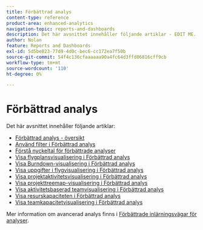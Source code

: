 ```yaml
---
title: Förbättrad analys
content-type: reference
product-area: enhanced-analytics
navigation-topic: reports-and-dashboards
description: Det här avsnittet innehåller följande artiklar - EDIT ME.
author: Nolan
feature: Reports and Dashboards
exl-id: 5d5be823-77d9-4d0c-bec6-cc172ea7f50b
source-git-commit: 54f4c136cfaaaaaa90a4fc64d3ffd06816cff9cb
workflow-type: tm+mt
source-wordcount: '110'
ht-degree: 0%

---
```


# Förbättrad analys

Det här avsnittet innehåller följande artiklar:

* [Förbättrad analys - översikt](../enhanced-analytics/enhanced-analytics-overview.md)
* [Använd filter i Förbättrad analys](../enhanced-analytics/use-enhanced-analytics-filters.md)
* [Förstå nyckeltal för förbättrade analyser](../enhanced-analytics/understand-enhanced-analytics-kpis.md)
* [Visa flygplansvisualisering i Förbättrad analys](../enhanced-analytics/flight-plan-overview.md)
* [Visa Burndown-visualisering i Förbättrad analys](../enhanced-analytics/burndown-overview.md)
* [Visa uppgifter i flygvisualisering i Förbättrad analys](../enhanced-analytics/tasks-in-flight-overview.md)
* [Visa projektaktivitetsvisualisering i Förbättrad analys](../enhanced-analytics/project-activity-overview.md)
* [Visa projekttreemap-visualisering i Förbättrad analys](../enhanced-analytics/project-treemap-overview.md)
* [Visa aktivitetsbaserad teamvisualisering i Förbättrad analys](../enhanced-analytics/activity-by-team-overview.md)
* [Visa resurskapaciteten i Förbättrad analys](../enhanced-analytics/resource-capacity-overview.md)
* [Visa teamkapacitetvisualisering i Förbättrad analys](../enhanced-analytics/team-capacity-overview.md)

<!--* [View Enhanced analytics visualizations by duration](../enhanced-analytics/view-enhanced-analytics-charts-duration.md)-->

<!--
  <li data-mc-conditions="QuicksilverOrClassic.Draft mode"><a href="../enhanced-analytics/trend-views-overview.md" class="MCXref xref" xrefformat="{para}">Trend views overview</a> </li>
  -->

Mer information om avancerad analys finns i [Förbättrade inlärningsvägar för analyser](https://one.workfront.com/s/enhanced-analytics-program).
